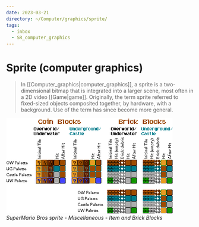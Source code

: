 ```yaml
---
date: 2023-03-21
directory: ~/Computer/graphics/sprite/
tags:
  - inbox
  - SR_computer_graphics
---
```


# Sprite (computer graphics)

> In [[Computer_graphics|computer_graphics]], a sprite is a two-dimensional
> bitmap that is integrated into a larger scene, most often in a 2D video
> [[Game|game]]. Originally, the term sprite referred to fixed-sized objects
> composited together, by hardware, with a background. Use of the term has since
> become more general.

![](./img/SuperMario_Bros_sprite-Miscellaneous-Item_and_Brick_Blocks.png)
_SuperMario Bros sprite - Miscellaneous - Item and Brick Blocks_

